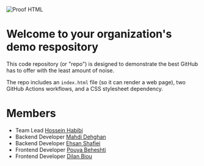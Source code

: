 ![Proof HTML](https://github.com/papasi-team/demo-repository/actions/workflows/proof-html.yml/badge.svg)

# Welcome to your organization's demo respository
This code repository (or "repo") is designed to demonstrate the best GitHub has to offer with the least amount of noise.

The repo includes an `index.html` file (so it can render a web page), two GitHub Actions workflows, and a CSS stylesheet dependency.

# Members
- Team Lead [Hossein Habibi](https://github.com/hosseinhabibi2004)
- Backend Developer [Mahdi Dehghan](https://github.com/mahdidehghandev)
- Backend Developer [Ehsan Shafiei](https://github.com/ehsanshafi3i)
- Frontend Developer [Pouya Beheshti](https://github.com/Pouyaa-Dev)
- Frontend Developer [Dilan Biou](https://github.com/Dilan-Biou)
